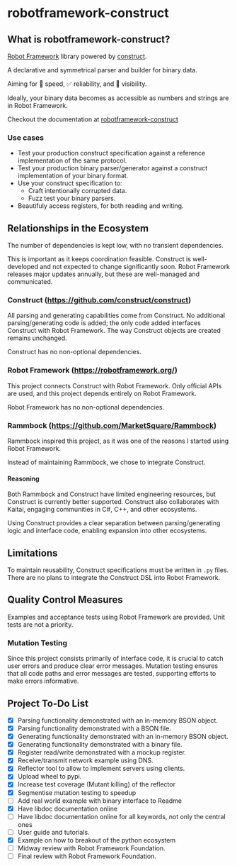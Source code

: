 # robotframework-construct

## What is robotframework-construct?

[Robot Framework](https://robotframework.org) library powered by [construct](https://construct.readthedocs.io/en/latest/).

A declarative and symmetrical parser and builder for binary data.

Aiming for :rocket: speed, :white_check_mark: reliability, and :microscope: visibility.

Ideally, your binary data becomes as accessible as numbers and strings are in Robot Framework.

Checkout the documentation at [robotframework-construct](https://marketsquare.github.io/robotframework-construct/)

### Use cases

- Test your production construct specification against a reference implementation of the same protocol.
- Test your production binary parser/generator against a construct implementation of your binary format.
- Use your construct specification to:
  - Craft intentionally corrupted data.
  - Fuzz test your binary parsers.
- Beautifuly access registers, for both reading and writing.

## Relationships in the Ecosystem

The number of dependencies is kept low, with no transient dependencies.

This is important as it keeps coordination feasible. Construct is well-developed and not expected to change significantly soon. Robot Framework releases major updates annually, but these are well-managed and communicated.

### Construct (https://github.com/construct/construct)

All parsing and generating capabilities come from Construct. No additional parsing/generating code is added; the only code added interfaces Construct with Robot Framework. The way Construct objects are created remains unchanged.

Construct has no non-optional dependencies.

### Robot Framework (https://robotframework.org/)

This project connects Construct with Robot Framework. Only official APIs are used, and this project depends entirely on Robot Framework.

Robot Framework has no non-optional dependencies.

### Rammbock (https://github.com/MarketSquare/Rammbock)

Rammbock inspired this project, as it was one of the reasons I started using Robot Framework.

Instead of maintaining Rammbock, we chose to integrate Construct.

#### Reasoning

Both Rammbock and Construct have limited engineering resources, but Construct is currently better supported. Construct also collaborates with Kaitai, engaging communities in C#, C++, and other ecosystems.

Using Construct provides a clear separation between parsing/generating logic and interface code, enabling expansion into other ecosystems.

## Limitations

To maintain reusability, Construct specifications must be written in `.py` files. There are no plans to integrate the Construct DSL into Robot Framework.

## Quality Control Measures

Examples and acceptance tests using Robot Framework are provided. Unit tests are not a priority.

### Mutation Testing

Since this project consists primarily of interface code, it is crucial to catch user errors and produce clear error messages. Mutation testing ensures that all code paths and error messages are tested, supporting efforts to make errors informative.

## Project To-Do List

- [x] Parsing functionality demonstrated with an in-memory BSON object.
- [x] Parsing functionality demonstrated with a BSON file.
- [x] Generating functionality demonstrated with an in-memory BSON object.
- [x] Generating functionality demonstrated with a binary file.
- [x] Register read/write demonstrated with a mockup register.
- [x] Receive/transmit network example using DNS.
- [x] Reflector tool to allow to implement servers using clients.
- [x] Upload wheel to pypi.
- [x] Increase test coverage (Mutant killing) of the reflector
- [x] Segmentise mutation testing to speedup
- [ ] Add real world example with binary interface to Readme
- [x] Have libdoc documentation online
- [ ] Have libdoc documentation online for all keywords, not only the central ones
- [ ] User guide and tutorials.
- [x] Example on how to breakout of the python ecosystem
- [ ] Midway review with Robot Framework Foundation.
- [ ] Final review with Robot Framework Foundation.
